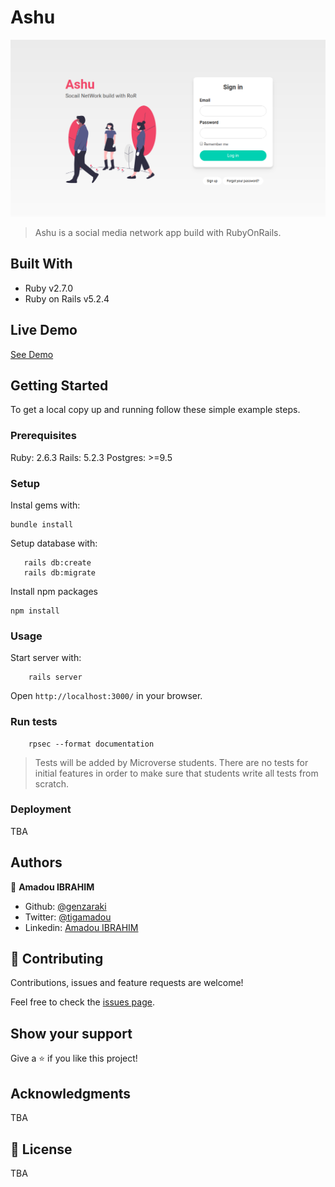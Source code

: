 # Ashu
![screenshot](./docs/root.png)
> Ashu is a social media network app build with RubyOnRails.

## Built With

- Ruby v2.7.0
- Ruby on Rails v5.2.4

## Live Demo

[See Demo](https://blooming-escarpment-87825.herokuapp.com/users/sign_in) 


## Getting Started

To get a local copy up and running follow these simple example steps.

### Prerequisites

Ruby: 2.6.3
Rails: 5.2.3
Postgres: >=9.5

### Setup

Instal gems with:

```
bundle install
```

Setup database with:

```
   rails db:create
   rails db:migrate
```

Install npm packages

```
npm install
```


### Usage

Start server with:

```
    rails server
```

Open `http://localhost:3000/` in your browser.

### Run tests

```
    rpsec --format documentation
```

> Tests will be added by Microverse students. There are no tests for initial features in order to make sure that students write all tests from scratch.

### Deployment

TBA

## Authors

👤 **Amadou IBRAHIM**

- Github: [@genzaraki](https://github.com/genzaraki)
- Twitter: [@tigamadou](https://twitter.com/tigamadou)
- Linkedin: [Amadou IBRAHIM](https://www.linkedin.com/in/amadou-ibrahim-75769167/)

## 🤝 Contributing

Contributions, issues and feature requests are welcome!

Feel free to check the [issues page](issues/).

## Show your support

Give a ⭐️ if you like this project!

## Acknowledgments

TBA

## 📝 License

TBA


